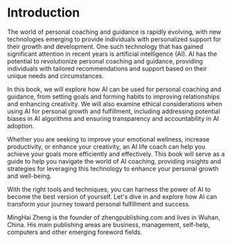 # Introduction

The world of personal coaching and guidance is rapidly evolving, with new technologies emerging to provide individuals with personalized support for their growth and development. One such technology that has gained significant attention in recent years is artificial intelligence (AI). AI has the potential to revolutionize personal coaching and guidance, providing individuals with tailored recommendations and support based on their unique needs and circumstances.

In this book, we will explore how AI can be used for personal coaching and guidance, from setting goals and forming habits to improving relationships and enhancing creativity. We will also examine ethical considerations when using AI for personal growth and fulfillment, including addressing potential biases in AI algorithms and ensuring transparency and accountability in AI adoption.

Whether you are seeking to improve your emotional wellness, increase productivity, or enhance your creativity, an AI life coach can help you achieve your goals more efficiently and effectively. This book will serve as a guide to help you navigate the world of AI coaching, providing insights and strategies for leveraging this technology to enhance your personal growth and well-being.

With the right tools and techniques, you can harness the power of AI to become the best version of yourself. Let's dive in and explore how AI can transform your journey toward personal fulfillment and success.

MingHai Zheng is the founder of zhengpublishing.com and lives in Wuhan, China. His main publishing areas are business, management, self-help, computers and other emerging foreword fields.
